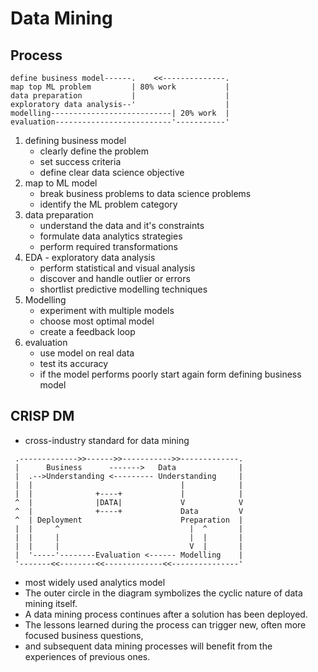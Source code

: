 # Data Mining

## Process

```
define business model------.    <<--------------.
map top ML problem         | 80% work           |
data preparation           |                    |
exploratory data analysis--'                    |
modelling---------------------------| 20% work  |
evaluation--------------------------'-----------'
```

1. defining business model
    - clearly define the problem
    - set success criteria
    - define clear data science objective
2. map to ML model
    - break business problems to data science problems
    - identify the ML problem category
3. data preparation
    - understand the data and it's constraints
    - formulate data analytics strategies
    - perform required transformations
4. EDA - exploratory data analysis
    - perform statistical and visual analysis
    - discover and handle outlier or errors
    - shortlist predictive modelling techniques
5. Modelling
    - experiment with multiple models
    - choose most optimal model
    - create a feedback loop
6. evaluation
    - use model on real data
    - test its accuracy
    - if the model performs poorly start again form defining business model

## CRISP DM

- cross-industry standard for data mining

```
 .------------->>------>>----------->>-------------.
 |      Business      ------->   Data              |
 |  .-->Understanding <--------- Understanding     |
 |  |                                 |            |
 |  |              +----+             |            |
 ^  |              |DATA|             V            V
 ^  |              +----+             Data         V
 ^  | Deployment                      Preparation  |
 |  |     ^                             |  ^       |
 |  |     |                             |  |       |
 |  |     |                             V  |       |
 |  '-----'--------Evaluation <------ Modelling    |
 '-------<<--------<<-------------<<---------------'
```

- most widely used analytics model
- The outer circle in the diagram symbolizes the cyclic nature of data mining itself.
- A data mining process continues after a solution has been deployed.
- The lessons learned during the process can trigger new, often more focused business questions,
- and subsequent data mining processes will benefit from the experiences of previous ones.
